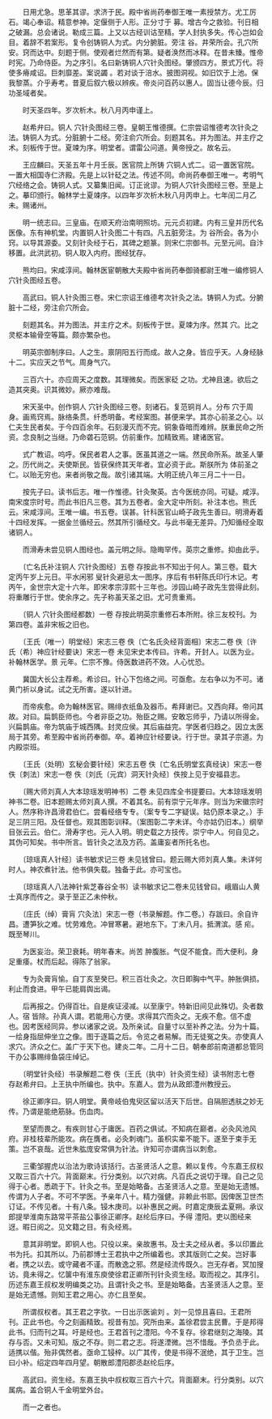 <!-- { "loadSidebar": true } -->
　　日用尤急。思革其谬。求济于民。殿中省尚药奉御王唯一素授禁方。尤工厉石。竭心奉诏。精意参神。定偃侧于人形。正分寸于 募。增古今之救验。刊日相之破漏。总会诸说。勒成三篇。上又以古经训诂至精。学人封执多失。传心岂如会目。着辞不若案形。复令创铸铜人为式。内分腑脏。旁注 谷。井荣所会。孔穴所安。窍而达中。刻题于侧。使观者烂然而有第。疑者涣然而冰释。在昔未臻。惟帝时宪。乃命侍臣。为之序引。名曰新铸铜人穴针灸图经。肇颁四方。景式万代。将使多瘠咸诏。巨刺靡差。案说蠲 。若对谈于涪水。披图洞视。如旧饮于上池。保我黎蒸。介乎寿考。昔夏后叙六极以辨疾。帝炎问百药以惠人。固当让德今辰。归功圣域者矣。

　　时天圣四年。岁次析木。秋八月丙申谨上。

　　赵希弁曰。铜人 穴针灸图经三卷。皇朝王惟德撰。仁宗尝诏惟德考次针灸之法。铸铜人为式。分脏腑十二经。旁注俞穴所会。刻题其名。并为图法。并主疗之术。刻板传于世。夏竦为序。明堂者。谓雷公问道。黄帝授之。故名云。

　　王应麟曰。天圣五年十月壬辰。医官院上所铸 穴铜人式二。诏一置医官院。一置大相国寺仁济殿。先是上以针砭之法。传述不同。命尚药奉御王唯一。考明气穴经络之会。铸铜人式。又纂集旧闻。订正讹谬。为铜人穴针灸图经三卷。至是上之。摹印颁行。翰林学士夏竦序。以四年岁次析木秋八月丙申上。七年闰二月乙未。赐诸州。

　　明一统志曰。三皇庙。在顺天府治南明照坊。元元贞初建。内有三皇并历代名医像。东有神机堂。内置铜人针灸图二十有四。凡五脏旁注。为 谷所会。各为小窍。以导其源委。又刻针灸经于石，其碑之题篆。则宋仁宗御书。元至元间。自汴移置。此洪武初。铜人取入内府。图经犹存。

　　熊均曰。宋咸淳间。翰林医宦朝散大夫殿中省尚药奉御骑都尉王唯一编修铜人 穴针灸图经五卷。

　　高武曰。铜人针灸图三卷。宋仁宗诏王维德考次针灸之法。铸铜人为式。分腑脏十二经，旁注俞穴所会。

　　刻题其名。并为图法。并主疗之术。刻板传于世。夏竦为序。然其 穴。比之灵枢本输骨空等篇。颇亦繁杂也。

　　明英宗御制序曰。人之生。禀阴阳五行而成。故人之身。皆应乎天。人身经脉十二。实应天之节气。周身气穴。

　　三百六十。亦应周天之度数。其理微矣。而医家砭 之功。尤神且速。欲后之造其突奥。识其微妙。厥亦难哉。

　　宋天圣中。创作铜人 穴针灸图经三卷。刻诸石。复范铜肖人。分布 穴于周身。画焉窍焉。脉络条贯。纤悉明备。考经案图。甚便来学。其亦心前圣之心。以仁夫生民者矣。于今四百余年。石刻漫灭而不完。铜象昏暗而难辨。朕重民命之所资。念良制之当继。乃命砻石范铜。仿前重作。加精致焉。建诸医官。

　　式广教诏。呜呼。保民者君人之事。医虽其道之一端。然民命所系。故圣人肇之。历代尚之。夫使斯民。皆获保终其天年者。宜必资于此。斯朕所为 体前圣之仁。以贻无穷也。来者尚敬之哉。故引诸其端。大明正统八年三月二十一日。

　　按先子曰。读书后志。唯一作惟德。针灸聚英。古今医统亦同。可疑。咸淳。南宋度宗时号。而此书旧凡三卷。其为五卷者。金大定中所刻。补注本也。熊氏云。宋咸淳间。王唯一编。书五卷。误甚。针科医官山崎子政先生善曰。明滑寿着十四经发挥。一据金兰循经云。然其所引循经文。与此书毫无差异。乃知循经全取诸铜人。

　　而滑寿未尝见铜人图经也。盖元明之际。隐晦罕传。英宗之重修。抑由此乎。

　　〔亡名氏补注铜人 穴针灸图经〕五卷 存按此书不知出于何人。第三卷。载大定丙午岁上元日。平水闲邪 叟针灸避忌太一图序。序后有书轩陈氏印行木记。考丙午，金世宗大定十六年。即宋孝宗淳熙十三年也。涉园山崎子政先生尝得此刻。将重雕行于世。使余序之。先子称虽天圣之旧。尤可贵重焉。

　　〔铜人 穴针灸图经都数〕一卷 存按此明英宗重修石本所附。徐三友校刊。为第四卷。盖非宋板之旧也。

　　〔王氏（唯一）明堂经〕宋志三卷 佚〔亡名氏灸经背面相〕宋志二卷 佚〔许氏（希）神应针经要诀〕宋志一卷 未见宋史本传曰。许希。开封人。以医为业。补翰林医学。景 元年。仁宗不豫。侍医数进药不效。人心忧恐。

　　冀国大长公主荐希。希诊曰。针心下包络之间。可亟愈。左右争以为不可。诸黄门祈以身试。试之无所害。遂以针进。

　　而帝疾愈。命为翰林医官。赐绯衣纸鱼及器币。希拜谢已。又西向拜。帝问其故。对曰。扁鹊臣师也。今者非臣之功。殆臣之赐。安敢忘师乎，乃请以所得金。兴扁鹊庙。帝为筑庙于城西隅。封灵应侯。其后庙益完。学医者归趋之。因立太医局于其旁。希至殿中省尚药奉御。卒。着神应针经要诀。行于世。录其子宗道。为内殿崇班。

　　〔王氏（处明）玄秘会要针经〕宋志五卷 佚〔亡名氏明堂玄真经诀〕宋志一卷 佚〔刺法〕宋志一卷 佚〔刘氏（元宾）洞天针灸经〕佚按上见于安福县志。

　　〔赐大师刘真人大本琼瑶发明神书〕二卷 未见四库全书提要曰。大本琼瑶发明神书二卷。旧本题赐太师刘真人撰。不着其名。前有崇宁元年序。则当为宋徽宗时人。然序称许昌滑君伯仁。尝看经络专专。（案专专二字疑误。姑仍原本录之。）手足三阴三阳。及任督也。观其图彰训释。（案图彰二字未详。今亦姑仍旧本。）纲举目张云云。伯仁。滑寿字也。元人入明。明史载之方技传。崇宁中人。何自见之。其伪可知矣。书中所言。皆针灸之法及方药。盖庸妄者所托名也。

　　〔琼瑶真人针经〕读书敏求记三卷 未见钱曾曰。题云赐大师刘真人集。未详何时人。神农煮针法。他书俱失载。独备于此。亦可宝也。

　　〔琼瑶真人八法神针紫芝春谷全书〕读书敏求记二卷未见钱曾曰。峨眉山人黄士真序而传之。录于至正乙未仲秋。

　　〔庄氏（绰）膏肓 穴灸法〕宋志一卷（书录解题。作二卷。）存跋曰。余自许昌。遭笋狄之难。忧劳难危。冲冒寒暑。避地东下。丁未八月。抵渭滨。感 疟。既至琴川。

　　为医妄治。荣卫衰耗。明年春末。尚苦 肿腹胀。气促不能食。而大便利。身足重痿。杖而后起。得陈了翁家。

　　专为灸膏肓愉。自丁亥至癸巳。积三百壮灸之。次日即胸中气平。肿胀俱损。利止而食进。甲午已能肩舆出谒。

　　后再报之。仍得百壮。自是疾证浸减。以至康宁。特新旧间见此殊切。灸者数人。宿 皆除。孙真人谓。若能用心方便。求得其穴而灸之。无疾不愈。信不虚也。因考医经同异。参以诸家之说。及所亲试。自量寸以至补养之法。分为十篇。一绘身指屈伸坐立之像。图于逐篇之后。令览之者易解。而无徒冤之失。亦使真人求穴。济众之仁。盖广于天下也。建炎二年。二月十二日。朝奉郎前南道都总管同干办公事赐绯鱼袋庄绰记。

　　〔明堂针灸经〕书录解题二卷 佚〔王氏（执中）针灸资生经〕读书附志七卷 存赵希弁曰。上王执中所编也。执中。东嘉人。尝为从政郎澧州教授云。

　　徐正卿序曰。铜人明堂。黄帝岐伯鬼臾区留以活天下后世。自隔胆透肤之妙无传。乃谓是能绝筋脉。伤血肉。

　　至望而畏之。有疾则甘心于庸医。百药之俱试。不知病在巅者。必灸风池风府。非桂枝辈所能攻。病在膺者。必灸刺魂门。虽枳实辈不能下。遂至于束手无策。岂不哀哉。近世朱肱庞安常俱为针法。许知可亦谓病当以刺愈。

　　三衢邹握虎以治法为歌诗该括行。古圣贤活人之意。赖以复传。今东嘉王叔权又取三百六十穴。背面巅末。行分类别。以穴对病。凡百氏之说切于理。自己之见得于心者。悉疏于下。针灸之书。至是始略备。古圣贤活人之意。至是始无遗憾。传谓为人子者。不可不学医。予亲年八十。精力强健。非赖此书耶。因俾医卫世杰订证。不传见者。十有八条。锓木庚司。以补惠民之阙。时嘉定庚辰孟夏朔。承议郎提举淮南东路常平茶盐公事徐正卿序。赵纶后序曰。予得 澧阳。吏以图经来迓。暇日阅之。见文籍之目。有灸经焉。

　　意其非明堂。即铜人也。只役以来。亲故惠书。及士夫之经从者。多以印置此书为托。扣其所以。乃前郡博士王君执中之所编着也。求其版则亡之矣。岂好事者。携之以去。或守藏者不谨。而散逸之邪。然是经流传既久。岂无存者。冥加搜访。竟未得之。忆箧中有淮东庾使徐君正卿所刊针灸资生经。取而视之。其序引。历述东嘉王叔权发明编类之功。且谓针灸之书。至是始略备。古圣贤活人之意。至是始无遗憾。则知王君之用心。亦仁且至矣。

　　所谓叔权者。其王君之字欤。一日出示医谕刘 。刘一见惊且喜曰。王君所刊。正此书也。今之刻画精致。视昔有加。究所由来。盖徐君尝主民曹。于是邦得此书。归而刊之耳。吁是经也。王君首刊之澧阳。今不复存。徐君继刻之海陵。其存与否。又未可知。版之不存。则二君之志。将遂湮微。岂不惜哉。予负丞于此。适携以偕。殆非偶然者。亟命工锓梓。以广其传，使是书得不泯绝，其于卫生。岂曰小补。绍定四年四月望。朝散郎澧阳郡丞赵纶后序。

　　高武曰。资生经。东嘉王执中叔权取三百六十穴。背面巅末。行分类别。以穴属病。盖合铜人千金明堂外台。

　　而一之者也。

